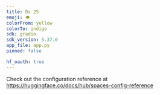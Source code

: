 ```yaml
---
title: Ds 25
emoji: 👁
colorFrom: yellow
colorTo: indigo
sdk: gradio
sdk_version: 5.37.0
app_file: app.py
pinned: false

hf_oauth: true
---
```


Check out the configuration reference at https://huggingface.co/docs/hub/spaces-config-reference
